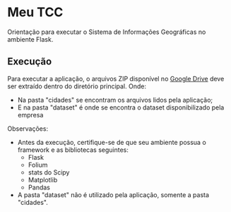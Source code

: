 # Meu TCC

Orientação para executar o Sistema de Informações Geográficas no ambiente Flask.

## Execução

Para executar a aplicação, o arquivos ZIP disponível no [Google Drive](https://drive.google.com/file/d/135FxX_VEYAWfaCquGJ4mueju6NFIrQB8/view?usp=sharing) deve ser extraído dentro do diretório principal. Onde:
- Na pasta "cidades" se encontram os arquivos lidos pela aplicação;
- E na pasta "dataset" é onde se encontra o dataset disponibilizado pela empresa

Observações:
- Antes da execução, certifique-se de que seu ambiente possua o framework e as bibliotecas seguintes:
  - Flask
  - Folium
  - stats do Scipy
  - Matplotlib
  - Pandas
- A pasta "dataset" não é utilizado pela aplicação, somente a pasta "cidades".
